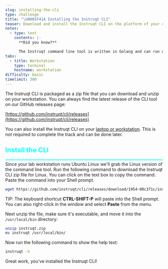```yaml
---
slug: installing-the-cli
type: challenge
title: "\U0001F41A Installing the Instruqt CLI"
teaser: Download and install the Instruqt CLI on the platform of your choice.
notes:
  - type: text
    contents: |-
      **Did you know?**

      The Instruqt command line tool is written in Golang and can run on Linux, Windows, or MacOS.
tabs:
  - title: Workstation
    type: terminal
    hostname: workstation
difficulty: basic
timelimit: 300
---
```

<style type="text/css" rel="stylesheet">
hr.cyan { background-color: cyan; color: cyan; height: 2px; margin-bottom: -10px; }
h2.cyan { color: cyan; }
</style>The Instruqt CLI is packaged as a zip file that you can download and unzip on your workstation. You can always find the latest release of the CLI tool on our GitHub releases page:

[https://github.com/instruqt/cli/releases](https://github.com/instruqt/cli/releases)

You can also install the Instruqt CLI on your [laptop or workstation](https://docs.instruqt.com/getting-started/set-up-instruqt#step-3-set-up-your-chosen-tool). This is not required to complete the track and can be done later.

<h2 class="cyan">Install the CLI</h2>
<hr class="cyan">

Since your lab workstation runs Ubuntu Linux we'll grab the Linux version of the command line tool. Run the following command to download the Instruqt CLI zip file for Linux. You can click on the text box to copy the command. Paste the command into your Shell prompt.

```bash
wget https://github.com/instruqt/cli/releases/download/1954-00c371c/instruqt-linux-1954-00c371c.zip -O instruqt.zip
```

TIP: The keyboard shortcut **CTRL-SHIFT-P** will paste into the Shell prompt. You can also right-click in the window and select **Paste** from the menu.

Next unzip the file, make sure it's executable, and move it into the `/usr/local/bin` directory:

```bash
unzip instruqt.zip
mv instruqt /usr/local/bin/
```

Now run the following command to show the help text:

```bash
instruqt -h
```

Great work, you've installed the Instruqt CLI!
